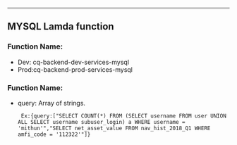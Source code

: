 
----------------------
MYSQL Lamda function
----------------------

### Function Name:

*  Dev: cq-backend-dev-services-mysql
*  Prod:cq-backend-prod-services-mysql

### Function Name:

*  query: Array of strings.  
        
        Ex:{query:["SELECT COUNT(*) FROM (SELECT username FROM user UNION ALL SELECT username subuser_login) a WHERE username = 'mithun'","SELECT net_asset_value FROM nav_hist_2018_Q1 WHERE amfi_code = '112322'"]}  
        

